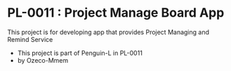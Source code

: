 # PL-0011 : Project Manage Board App

This project is for developing app that provides Project Managing and Remind Service


* This project is part of Penguin-L in PL-0011
* by Ozeco-Mmem
